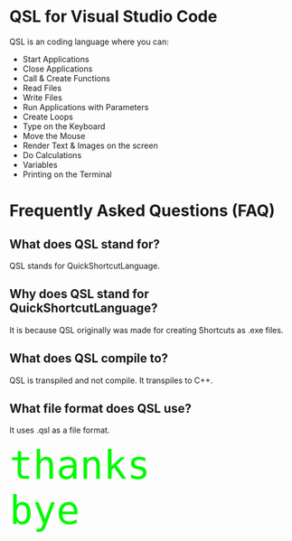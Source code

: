 # QSL for Visual Studio Code

QSL is an coding language where you can:

- Start Applications
- Close Applications
- Call & Create Functions
- Read Files
- Write Files
- Run Applications with Parameters
- Create Loops
- Type on the Keyboard
- Move the Mouse
- Render Text & Images on the screen
- Do Calculations
- Variables
- Printing on the Terminal

# Frequently Asked Questions (FAQ)

## What does QSL stand for?
QSL stands for QuickShortcutLanguage. 

## Why does QSL stand for QuickShortcutLanguage?
It is because QSL originally was made for creating Shortcuts as .exe files.

## What does QSL compile to?
QSL is transpiled and not compile. It transpiles to C++.

## What file format does QSL use?
It uses .qsl as a file format.

<a style="font-size: 69px; font-family: monospace; color: rgb(0, 250, 0);">thanks
<br>bye</a>